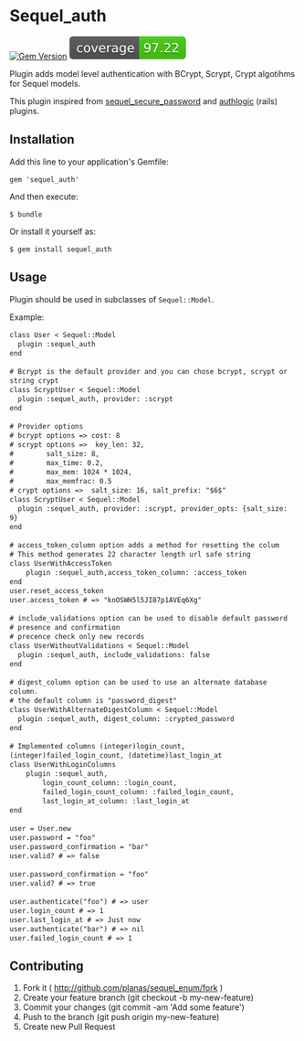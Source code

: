 # Sequel_auth

[![Gem Version](https://badge.fury.io/rb/sequel_auth.svg)](https://badge.fury.io/rb/sequel_auth) [![Coverage](/coverage.svg)]()

Plugin adds model level authentication with BCrypt, Scrypt, Crypt algotihms for Sequel models.

This plugin inspired from [sequel_secure_password](https://github.com/mlen/sequel_secure_password) and [authlogic](https://github.com/binarylogic/authlogic) (rails) plugins.

## Installation

Add this line to your application's Gemfile:

    gem 'sequel_auth'

And then execute:

    $ bundle

Or install it yourself as:

    $ gem install sequel_auth

## Usage

Plugin should be used in subclasses of `Sequel::Model`.


Example:

    class User < Sequel::Model
      plugin :sequel_auth
    end

    # Bcrypt is the default provider and you can chose bcrypt, scrypt or string crypt 
    class ScryptUser < Sequel::Model
      plugin :sequel_auth, provider: :scrypt
    end
    
    # Provider options 
    # bcrypt options => cost: 8
    # scrypt options =>  key_len: 32,
    #        salt_size: 8,
    #        max_time: 0.2,
    #        max_mem: 1024 * 1024,
    #        max_memfrac: 0.5
    # crypt options =>  salt_size: 16, salt_prefix: "$6$"
    class ScryptUser < Sequel::Model
      plugin :sequel_auth, provider: :scrypt, provider_opts: {salt_size: 9}
    end  
    
    # access_token_column option adds a method for resetting the colum
    # This method generates 22 character length url safe string
    class UserWithAccessToken
        plugin :sequel_auth,access_token_column: :access_token
    end
    user.reset_access_token
    user.access_token # => "knOSWH5l5JI87p1AVEq6Xg"

    # include_validations option can be used to disable default password
    # presence and confirmation
    # precence check only new records
    class UserWithoutValidations < Sequel::Model
      plugin :sequel_auth, include_validations: false
    end

    # digest_column option can be used to use an alternate database column.
    # the default column is "password_digest"
    class UserWithAlternateDigestColumn < Sequel::Model
      plugin :sequel_auth, digest_column: :crypted_password
    end
    
    # Implemented columns (integer)login_count, (integer)failed_login_count, (datetime)last_login_at
    class UserWithLoginColumns
        plugin :sequel_auth, 
            login_count_column: :login_count, 
            failed_login_count_column: :failed_login_count,
            last_login_at_column: :last_login_at
    end
    
    user = User.new
    user.password = "foo"
    user.password_confirmation = "bar"
    user.valid? # => false

    user.password_confirmation = "foo"
    user.valid? # => true

    user.authenticate("foo") # => user
    user.login_count # => 1
    user.last_login_at # => Just now
    user.authenticate("bar") # => nil
    user.failed_login_count # => 1

## Contributing
1. Fork it ( http://github.com/planas/sequel_enum/fork )
2. Create your feature branch (git checkout -b my-new-feature)
3. Commit your changes (git commit -am 'Add some feature')
4. Push to the branch (git push origin my-new-feature)
5. Create new Pull Request
